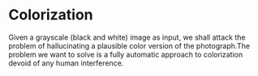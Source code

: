 # Colorization

Given a grayscale (black and white) image as input, we shall attack the problem of
hallucinating a plausible color version of the photograph.The problem we want to solve is a
fully automatic approach to colorization devoid of any human interference.
